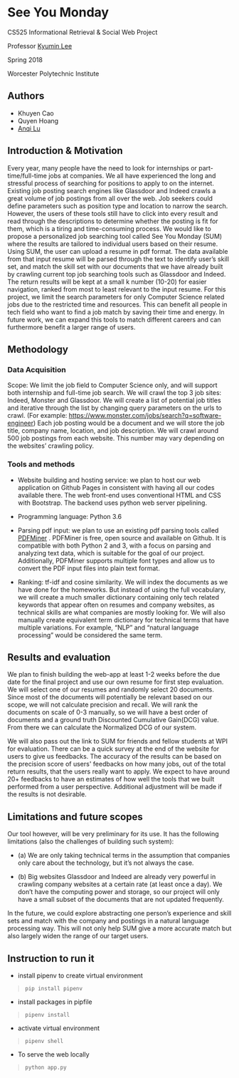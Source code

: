 # See You Monday

CS525 Informational Retrieval & Social Web Project 

Professor [Kyumin Lee](http://web.cs.wpi.edu/~kmlee/)

Spring 2018

Worcester Polytechnic Institute


## Authors 

- Khuyen Cao
- Quyen Hoang
- [Anqi Lu](https://github.com/anqi-lu)

## Introduction & Motivation

Every year, many people have the need to look for internships or part-time/full-time jobs at companies. We all have experienced the long and stressful process of searching for positions to apply to on the internet. Existing job posting search engines like Glassdoor and Indeed crawls a great volume of job postings from all over the web. Job seekers could define parameters such as position type and location to narrow the search. However, the users of these tools still have to click into every result and read through the descriptions to determine whether the posting is fit for them, which is a tiring and time-consuming process. We would like to propose a personalized job searching tool called See You Monday (SUM) where the results are tailored to individual users based on their resume. Using SUM, the user can upload a resume in pdf format. The data available from that input resume will be parsed through the text to identify user’s skill set, and match the skill set with our documents that we have already built by crawling current top job searching tools such as Glassdoor and Indeed. The return results will be kept at a small k number (10-20) for easier navigation, ranked from most to least relevant to the input resume. For this project, we limit the search parameters for only Computer Science related jobs due to the restricted time and resources. This can benefit all people in tech field who want to find a job match by saving their time and energy. In future work, we can expand this tools to match different careers and can furthermore benefit a larger range of users.

## Methodology 

### Data Acquisition

Scope: We limit the job field to Computer Science only, and will support both internship and full-time job search. We will crawl the top 3 job sites: Indeed, Monster and Glassdoor. We will create a list of potential job titles and iterative through the list by changing query parameters on the urls to crawl. (For example: https://www.monster.com/jobs/search?q=software-engineer) Each job posting would be a document and we will store the job title, company name, location, and job description. We will crawl around 500 job postings from each website. This number may vary depending on the websites’ crawling policy.

### Tools and methods

* Website building and hosting service: we plan to host our web application on Github Pages in consistent with having all our codes available there. The web front-end uses conventional HTML and CSS with Bootstrap. The backend uses python web server pipelining.

* Programming language: Python 3.6

* Parsing pdf input: we plan to use an existing pdf parsing tools called [PDFMiner](https://github.com/pdfminer/pdfminer.six) . PDFMiner is free, open source and available on Github. It is compatible with both Python 2 and 3, with a focus on parsing and analyzing text data, which is suitable for the goal of our project. Additionally, PDFMiner supports multiple font types and allow us to convert the PDF input files into plain text format.

* Ranking: tf-idf and cosine similarity. We will index the documents as we have done for the homeworks. But instead of using the full vocabulary, we will create a much smaller dictionary containing only tech related keywords that appear often on resumes and company websites, as technical skills are what companies are mostly looking for. We will also manually create equivalent term dictionary for technical terms that have multiple variations. For example, “NLP” and “natural language processing” would be considered the same term. 

## Results and evaluation

We plan to finish building the web-app at least 1-2 weeks before the due date for the final project and use our own resume for first step evaluation. We will select one of our resumes and randomly select 20 documents. Since most of the documents will potentially be relevant based on our scope, we will not calculate precision and recall. We will  rank the documents on scale of 0-3 manually, so we will have a best order of documents and a ground truth Discounted Cumulative Gain(DCG) value. From there we can calculate the Normalized DCG of our system. 
  
We will also pass out the link to SUM for friends and fellow students at WPI for evaluation. There can be a quick survey at the end of the website for users to give us feedbacks. The accuracy of the results can be based on the precision score of users' feedbacks on how many jobs, out of the total return results, that the users really want to apply. We expect to have around 20+ feedbacks to have an estimates of how well the tools that we built performed from a user perspective. Additional adjustment will be made if the results is not desirable.

## Limitations and future scopes

Our tool however, will be very preliminary for its use. It has the following limitations (also the challenges of building such system): 
* (a) We are only taking technical terms in the assumption that companies only care about the technology, but it’s not always the case. 

* (b) Big websites Glassdoor and Indeed are already very powerful in crawling company websites at a certain rate (at least once a day). We don’t have the computing power and storage, so our project will only have a small subset of the documents that are not updated frequently. 

In the future, we could explore abstracting one person’s experience and skill sets and match with the company and postings in a natural language processing way. This will not only help SUM give a more accurate match but also largely widen the range of our target users. 


## Instruction to run it
* install pipenv to create virtual environment 
> `pip install pipenv`
* install packages in pipfile
> `pipenv install`
* activate virtual environment
> `pipenv shell`

* To serve the web locally
> `python app.py`